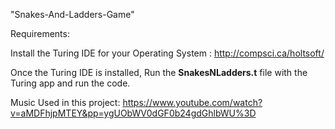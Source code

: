 "Snakes-And-Ladders-Game" 

Requirements:

  Install the Turing IDE for your Operating System :
  http://compsci.ca/holtsoft/

Once the Turing IDE is installed, Run the **SnakesNLadders.t** file with the Turing app and run the code.


Music Used in this project: https://www.youtube.com/watch?v=aMDFhjpMTEY&pp=ygUObWV0dGF0b24gdGhlbWU%3D

